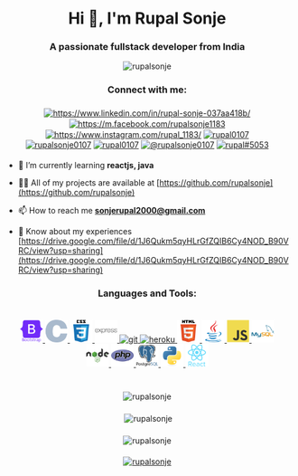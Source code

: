 <h1 align="center">Hi 👋, I'm Rupal Sonje</h1>
<h3 align="center">A passionate fullstack developer from India</h3>

<p align="center"> <img src="https://komarev.com/ghpvc/?username=rupalsonje&label=Profile%20views&color=0e13b4&style=flat" alt="rupalsonje" /> </p>

<h3 align="center">Connect with me:</h3>
<p align="center" style="padding:5px 15px;">
<a href="https://linkedin.com/in/https://www.linkedin.com/in/rupal-sonje-037aa418b/" target="blank"><img align="center" src="https://cdn.jsdelivr.net/npm/simple-icons@3.0.1/icons/linkedin.svg" alt="https://www.linkedin.com/in/rupal-sonje-037aa418b/" height="30" width="40" /></a>
<a href="https://fb.com/https://m.facebook.com/rupalsonje1183" target="blank"><img align="center" src="https://cdn.jsdelivr.net/npm/simple-icons@3.0.1/icons/facebook.svg" alt="https://m.facebook.com/rupalsonje1183" height="30" width="40" /></a>
<a href="https://instagram.com/https://www.instagram.com/rupal_1183/" target="blank"><img align="center" src="https://cdn.jsdelivr.net/npm/simple-icons@3.0.1/icons/instagram.svg" alt="https://www.instagram.com/rupal_1183/" height="30" width="40" /></a>
<a href="https://www.codechef.com/users/rupal0107" target="blank"><img align="center" src="https://cdn.jsdelivr.net/npm/simple-icons@3.1.0/icons/codechef.svg" alt="rupal0107" height="30" width="40" /></a>
<a href="https://www.hackerrank.com/rupalsonje0107" target="blank"><img align="center" src="https://cdn.jsdelivr.net/npm/simple-icons@3.0.1/icons/hackerrank.svg" alt="rupalsonje0107" height="30" width="40" /></a>
<a href="https://codeforces.com/profile/rupal0107" target="blank"><img align="center" src="https://cdn.jsdelivr.net/npm/simple-icons@3.0.1/icons/codeforces.svg" alt="rupal0107" height="30" width="40" /></a>
<a href="https://www.hackerearth.com/@rupalsonje0107" target="blank"><img align="center" src="https://cdn.jsdelivr.net/npm/simple-icons@3.0.1/icons/hackerearth.svg" alt="@rupalsonje0107" height="30" width="40" /></a>
<a href="https://discord.gg/rupal#5053" target="blank"><img align="center" src="https://cdn.jsdelivr.net/npm/simple-icons@3.0.1/icons/discord.svg" alt="rupal#5053" height="30" width="40" /></a>
</p>

- 🌱 I’m currently learning **reactjs, java**

- 👨‍💻 All of my projects are available at [https://github.com/rupalsonje](https://github.com/rupalsonje)

- 📫 How to reach me **sonjerupal2000@gmail.com**

- 📄 Know about my experiences [https://drive.google.com/file/d/1J6Qukm5qyHLrGfZQIB6Cy4NOD_B90VRC/view?usp=sharing](https://drive.google.com/file/d/1J6Qukm5qyHLrGfZQIB6Cy4NOD_B90VRC/view?usp=sharing)

<h3 align="center">Languages and Tools:</h3>
<p align="center" style="padding:20px 10px;">
<a href="https://getbootstrap.com" target="_blank"> 
  <img src="https://raw.githubusercontent.com/devicons/devicon/master/icons/bootstrap/bootstrap-plain-wordmark.svg" alt="bootstrap" width="40" height="40"/> 
</a> 
<a href="https://www.cprogramming.com/" target="_blank">
  <img src="https://raw.githubusercontent.com/devicons/devicon/master/icons/c/c-original.svg" alt="c" width="40" height="40"/>
</a> 
<a href="https://www.w3schools.com/css/" target="_blank"> 
  <img src="https://raw.githubusercontent.com/devicons/devicon/master/icons/css3/css3-original-wordmark.svg" alt="css3" width="40" height="40"/> 
</a> 
<a href="https://expressjs.com" target="_blank">
  <img src="https://raw.githubusercontent.com/devicons/devicon/master/icons/express/express-original-wordmark.svg" alt="express" width="40" height="40"/> 
</a>
<a href="https://git-scm.com/" target="_blank">
  <img src="https://www.vectorlogo.zone/logos/git-scm/git-scm-icon.svg" alt="git" width="40" height="40"/> 
</a>
<a href="https://heroku.com" target="_blank"> 
  <img src="https://www.vectorlogo.zone/logos/heroku/heroku-icon.svg" alt="heroku" width="40" height="40"/> 
</a> 
<a href="https://www.w3.org/html/" target="_blank">
 <img src="https://raw.githubusercontent.com/devicons/devicon/master/icons/html5/html5-original-wordmark.svg" alt="html5" width="40" height="40"/>
</a> 
<a href="https://www.java.com" target="_blank"> 
  <img src="https://raw.githubusercontent.com/devicons/devicon/master/icons/java/java-original.svg" alt="java" width="40" height="40"/> 
</a> 
<a href="https://developer.mozilla.org/en-US/docs/Web/JavaScript" target="_blank"> 
  <img src="https://raw.githubusercontent.com/devicons/devicon/master/icons/javascript/javascript-original.svg" alt="javascript" width="40" height="40"/> 
</a> 
<a href="https://www.mysql.com/" target="_blank"> 
  <img src="https://raw.githubusercontent.com/devicons/devicon/master/icons/mysql/mysql-original-wordmark.svg" alt="mysql" width="40" height="40"/> 
</a> 
<a href="https://nodejs.org" target="_blank"> 
  <img src="https://raw.githubusercontent.com/devicons/devicon/master/icons/nodejs/nodejs-original-wordmark.svg" alt="nodejs" width="40" height="40"/>
</a> 
<a href="https://www.php.net" target="_blank">
  <img src="https://raw.githubusercontent.com/devicons/devicon/master/icons/php/php-original.svg" alt="php" width="40" height="40"/> 
</a> 
<a href="https://www.postgresql.org" target="_blank">
 <img src="https://raw.githubusercontent.com/devicons/devicon/master/icons/postgresql/postgresql-original-wordmark.svg" alt="postgresql" width="40" height="40"/>
</a>
<a href="https://www.python.org" target="_blank">
  <img src="https://raw.githubusercontent.com/devicons/devicon/master/icons/python/python-original.svg" alt="python" width="40" height="40"/>
</a>
<a href="https://reactjs.org/" target="_blank"> 
 <img src="https://raw.githubusercontent.com/devicons/devicon/master/icons/react/react-original-wordmark.svg" alt="react" width="40" height="40"/> 
</a>                                                                                                                                    
</p>

<p align="center" style="margin:20px 10px;"><img align="center" src="https://github-readme-stats.vercel.app/api/top-langs?username=rupalsonje&show_icons=true&theme=radical&locale=en&layout=compact" alt="rupalsonje" /></p>

<p align="center" style="margin:20px 10px;">&nbsp;<img align="center" src="https://github-readme-stats.vercel.app/api?username=rupalsonje&show_icons=true&theme=radical&locale=en" alt="rupalsonje" /></p>

<p align="center" style="margin:20px 10px;"><img align="center" src="https://github-readme-streak-stats.herokuapp.com/?user=rupalsonje&theme=dark" alt="rupalsonje" /></p>

<p align="center"> <a href="https://github.com/ryo-ma/github-profile-trophy" style="padding:5px 10px;"><img src="https://github-profile-trophy.vercel.app/?username=rupalsonje" alt="rupalsonje" /></a> </p>
